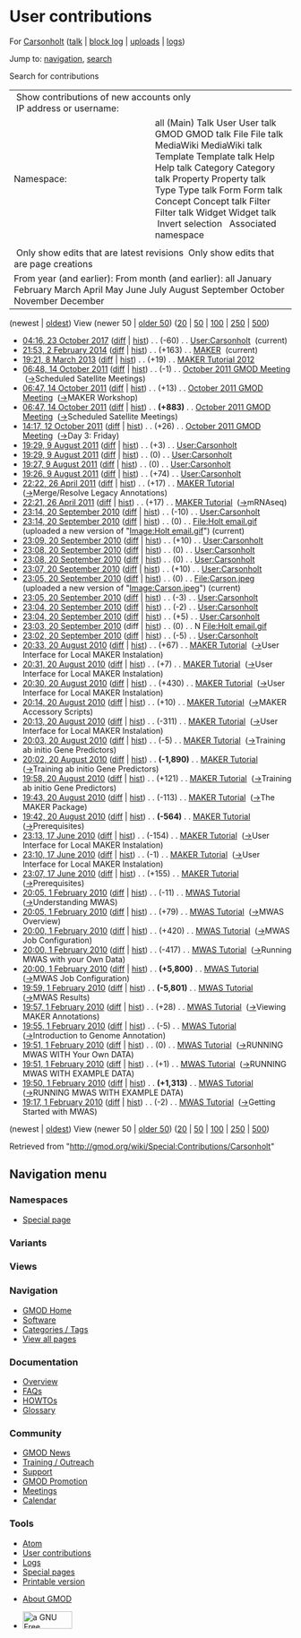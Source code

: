 <div id="mw-page-base" class="noprint">

</div>

<div id="mw-head-base" class="noprint">

</div>

<div id="content" class="mw-body" role="main">

<span id="top"></span>

<div id="mw-js-message" style="display:none;">

</div>



# <span dir="auto">User contributions</span>

<div id="bodyContent">

<div id="contentSub">

For [Carsonholt](/wiki/User:Carsonholt "User:Carsonholt") (<a
href="/mediawiki/index.php?title=User_talk:Carsonholt&amp;action=edit&amp;redlink=1"
class="new" title="User talk:Carsonholt (page does not exist)">talk</a>
\| [block
log](/mediawiki/index.php?title=Special:Log/block&page=User%3ACarsonholt "Special:Log/block")
\|
[uploads](/wiki/Special:ListFiles/Carsonholt "Special:ListFiles/Carsonholt")
\| [logs](/wiki/Special:Log/Carsonholt "Special:Log/Carsonholt"))

</div>

<div id="jump-to-nav" class="mw-jump">

Jump to: [navigation](#mw-navigation), [search](#p-search)

</div>

<div id="mw-content-text">

Search for contributions

<table class="mw-contributions-table">
<colgroup>
<col style="width: 50%" />
<col style="width: 50%" />
</colgroup>
<tbody>
<tr class="odd">
<td colspan="2"> Show contributions of new accounts only<br />
 IP address or username:</td>
</tr>
<tr class="even">
<td class="mw-label">Namespace:</td>
<td>all (Main) Talk User User talk GMOD GMOD talk File File talk
MediaWiki MediaWiki talk Template Template talk Help Help talk Category
Category talk Property Property talk Type Type talk Form Form talk
Concept Concept talk Filter Filter talk Widget Widget talk  
 Invert selection 
 Associated namespace </td>
</tr>
<tr class="odd">
<td colspan="2"></td>
</tr>
<tr class="even">
<td colspan="2"> Only show edits that are latest revisions
 Only show edits that are page creations</td>
</tr>
<tr class="odd">
<td colspan="2">From year (and earlier): From month (and earlier): all
January February March April May June July August September October
November December</td>
</tr>
</tbody>
</table>

(newest \| <a
href="/mediawiki/index.php?title=Special:Contributions/Carsonholt&amp;dir=prev&amp;target=Carsonholt"
class="mw-lastlink" rel="last"
title="Special:Contributions/Carsonholt">oldest</a>) View (newer 50 \|
<a
href="/mediawiki/index.php?title=Special:Contributions/Carsonholt&amp;offset=20100201191707&amp;target=Carsonholt"
class="mw-nextlink" rel="next"
title="Special:Contributions/Carsonholt">older 50</a>) (<a
href="/mediawiki/index.php?title=Special:Contributions/Carsonholt&amp;offset=&amp;limit=20&amp;target=Carsonholt"
class="mw-numlink" title="Special:Contributions/Carsonholt">20</a> \| <a
href="/mediawiki/index.php?title=Special:Contributions/Carsonholt&amp;offset=&amp;limit=50&amp;target=Carsonholt"
class="mw-numlink" title="Special:Contributions/Carsonholt">50</a> \| <a
href="/mediawiki/index.php?title=Special:Contributions/Carsonholt&amp;offset=&amp;limit=100&amp;target=Carsonholt"
class="mw-numlink" title="Special:Contributions/Carsonholt">100</a> \|
<a
href="/mediawiki/index.php?title=Special:Contributions/Carsonholt&amp;offset=&amp;limit=250&amp;target=Carsonholt"
class="mw-numlink" title="Special:Contributions/Carsonholt">250</a> \|
<a
href="/mediawiki/index.php?title=Special:Contributions/Carsonholt&amp;offset=&amp;limit=500&amp;target=Carsonholt"
class="mw-numlink" title="Special:Contributions/Carsonholt">500</a>)

- <a href="/mediawiki/index.php?title=User:Carsonholt&amp;oldid=27490"
  class="mw-changeslist-date" title="User:Carsonholt">04:16, 23 October
  2017</a>
  ([diff](/mediawiki/index.php?title=User:Carsonholt&diff=prev&oldid=27490 "User:Carsonholt")
  \|
  [hist](/mediawiki/index.php?title=User:Carsonholt&action=history "User:Carsonholt"))
  <span class="mw-changeslist-separator">. .</span>
  <span class="mw-plusminus-neg" dir="ltr"
  title="438 bytes after change">(-60)</span>‎
  <span class="mw-changeslist-separator">. .</span>
  <a href="/wiki/User:Carsonholt" class="mw-contributions-title"
  title="User:Carsonholt">User:Carsonholt</a> ‎
  <span class="mw-uctop">(current)</span>
- <a href="/mediawiki/index.php?title=MAKER&amp;oldid=25258"
  class="mw-changeslist-date" title="MAKER">21:53, 2 February 2014</a>
  ([diff](/mediawiki/index.php?title=MAKER&diff=prev&oldid=25258 "MAKER")
  \| [hist](/mediawiki/index.php?title=MAKER&action=history "MAKER"))
  <span class="mw-changeslist-separator">. .</span>
  <span class="mw-plusminus-pos" dir="ltr"
  title="8,774 bytes after change">(+163)</span>‎
  <span class="mw-changeslist-separator">. .</span>
  <a href="/wiki/MAKER" class="mw-contributions-title"
  title="MAKER">MAKER</a> ‎ <span class="mw-uctop">(current)</span>
- <a href="/mediawiki/index.php?title=MAKER_Tutorial_2012&amp;oldid=23214"
  class="mw-changeslist-date" title="MAKER Tutorial 2012">19:21, 8 March
  2013</a>
  ([diff](/mediawiki/index.php?title=MAKER_Tutorial_2012&diff=prev&oldid=23214 "MAKER Tutorial 2012")
  \|
  [hist](/mediawiki/index.php?title=MAKER_Tutorial_2012&action=history "MAKER Tutorial 2012"))
  <span class="mw-changeslist-separator">. .</span>
  <span class="mw-plusminus-pos" dir="ltr"
  title="82,284 bytes after change">(+19)</span>‎
  <span class="mw-changeslist-separator">. .</span>
  <a href="/wiki/MAKER_Tutorial_2012" class="mw-contributions-title"
  title="MAKER Tutorial 2012">MAKER Tutorial 2012</a> ‎
- <a
  href="/mediawiki/index.php?title=October_2011_GMOD_Meeting&amp;oldid=19298"
  class="mw-changeslist-date" title="October 2011 GMOD Meeting">06:48, 14
  October 2011</a>
  ([diff](/mediawiki/index.php?title=October_2011_GMOD_Meeting&diff=prev&oldid=19298 "October 2011 GMOD Meeting")
  \|
  [hist](/mediawiki/index.php?title=October_2011_GMOD_Meeting&action=history "October 2011 GMOD Meeting"))
  <span class="mw-changeslist-separator">. .</span>
  <span class="mw-plusminus-neg" dir="ltr"
  title="13,248 bytes after change">(-1)</span>‎
  <span class="mw-changeslist-separator">. .</span>
  <a href="/wiki/October_2011_GMOD_Meeting" class="mw-contributions-title"
  title="October 2011 GMOD Meeting">October 2011 GMOD Meeting</a> ‎
  <span class="comment">([→](/wiki/October_2011_GMOD_Meeting#Scheduled_Satellite_Meetings "October 2011 GMOD Meeting")‎<span dir="auto"><span class="autocomment">Scheduled
  Satellite Meetings</span></span>)</span>
- <a
  href="/mediawiki/index.php?title=October_2011_GMOD_Meeting&amp;oldid=19297"
  class="mw-changeslist-date" title="October 2011 GMOD Meeting">06:47, 14
  October 2011</a>
  ([diff](/mediawiki/index.php?title=October_2011_GMOD_Meeting&diff=prev&oldid=19297 "October 2011 GMOD Meeting")
  \|
  [hist](/mediawiki/index.php?title=October_2011_GMOD_Meeting&action=history "October 2011 GMOD Meeting"))
  <span class="mw-changeslist-separator">. .</span>
  <span class="mw-plusminus-pos" dir="ltr"
  title="13,249 bytes after change">(+13)</span>‎
  <span class="mw-changeslist-separator">. .</span>
  <a href="/wiki/October_2011_GMOD_Meeting" class="mw-contributions-title"
  title="October 2011 GMOD Meeting">October 2011 GMOD Meeting</a> ‎
  <span class="comment">([→](/wiki/October_2011_GMOD_Meeting#MAKER_Workshop "October 2011 GMOD Meeting")‎<span dir="auto"><span class="autocomment">MAKER
  Workshop</span></span>)</span>
- <a
  href="/mediawiki/index.php?title=October_2011_GMOD_Meeting&amp;oldid=19296"
  class="mw-changeslist-date" title="October 2011 GMOD Meeting">06:47, 14
  October 2011</a>
  ([diff](/mediawiki/index.php?title=October_2011_GMOD_Meeting&diff=prev&oldid=19296 "October 2011 GMOD Meeting")
  \|
  [hist](/mediawiki/index.php?title=October_2011_GMOD_Meeting&action=history "October 2011 GMOD Meeting"))
  <span class="mw-changeslist-separator">. .</span> **(+883)**‎
  <span class="mw-changeslist-separator">. .</span>
  <a href="/wiki/October_2011_GMOD_Meeting" class="mw-contributions-title"
  title="October 2011 GMOD Meeting">October 2011 GMOD Meeting</a> ‎
  <span class="comment">([→](/wiki/October_2011_GMOD_Meeting#Scheduled_Satellite_Meetings "October 2011 GMOD Meeting")‎<span dir="auto"><span class="autocomment">Scheduled
  Satellite Meetings</span></span>)</span>
- <a
  href="/mediawiki/index.php?title=October_2011_GMOD_Meeting&amp;oldid=19034"
  class="mw-changeslist-date" title="October 2011 GMOD Meeting">14:17, 12
  October 2011</a>
  ([diff](/mediawiki/index.php?title=October_2011_GMOD_Meeting&diff=prev&oldid=19034 "October 2011 GMOD Meeting")
  \|
  [hist](/mediawiki/index.php?title=October_2011_GMOD_Meeting&action=history "October 2011 GMOD Meeting"))
  <span class="mw-changeslist-separator">. .</span>
  <span class="mw-plusminus-pos" dir="ltr"
  title="12,728 bytes after change">(+26)</span>‎
  <span class="mw-changeslist-separator">. .</span>
  <a href="/wiki/October_2011_GMOD_Meeting" class="mw-contributions-title"
  title="October 2011 GMOD Meeting">October 2011 GMOD Meeting</a> ‎
  <span class="comment">([→](/wiki/October_2011_GMOD_Meeting#Day_3:_Friday "October 2011 GMOD Meeting")‎<span dir="auto"><span class="autocomment">Day
  3: Friday</span></span>)</span>
- <a href="/mediawiki/index.php?title=User:Carsonholt&amp;oldid=18494"
  class="mw-changeslist-date" title="User:Carsonholt">19:29, 9 August
  2011</a>
  ([diff](/mediawiki/index.php?title=User:Carsonholt&diff=prev&oldid=18494 "User:Carsonholt")
  \|
  [hist](/mediawiki/index.php?title=User:Carsonholt&action=history "User:Carsonholt"))
  <span class="mw-changeslist-separator">. .</span>
  <span class="mw-plusminus-pos" dir="ltr"
  title="498 bytes after change">(+3)</span>‎
  <span class="mw-changeslist-separator">. .</span>
  <a href="/wiki/User:Carsonholt" class="mw-contributions-title"
  title="User:Carsonholt">User:Carsonholt</a> ‎
- <a href="/mediawiki/index.php?title=User:Carsonholt&amp;oldid=18493"
  class="mw-changeslist-date" title="User:Carsonholt">19:29, 9 August
  2011</a>
  ([diff](/mediawiki/index.php?title=User:Carsonholt&diff=prev&oldid=18493 "User:Carsonholt")
  \|
  [hist](/mediawiki/index.php?title=User:Carsonholt&action=history "User:Carsonholt"))
  <span class="mw-changeslist-separator">. .</span>
  <span class="mw-plusminus-null" dir="ltr"
  title="495 bytes after change">(0)</span>‎
  <span class="mw-changeslist-separator">. .</span>
  <a href="/wiki/User:Carsonholt" class="mw-contributions-title"
  title="User:Carsonholt">User:Carsonholt</a> ‎
- <a href="/mediawiki/index.php?title=User:Carsonholt&amp;oldid=18492"
  class="mw-changeslist-date" title="User:Carsonholt">19:27, 9 August
  2011</a>
  ([diff](/mediawiki/index.php?title=User:Carsonholt&diff=prev&oldid=18492 "User:Carsonholt")
  \|
  [hist](/mediawiki/index.php?title=User:Carsonholt&action=history "User:Carsonholt"))
  <span class="mw-changeslist-separator">. .</span>
  <span class="mw-plusminus-null" dir="ltr"
  title="495 bytes after change">(0)</span>‎
  <span class="mw-changeslist-separator">. .</span>
  <a href="/wiki/User:Carsonholt" class="mw-contributions-title"
  title="User:Carsonholt">User:Carsonholt</a> ‎
- <a href="/mediawiki/index.php?title=User:Carsonholt&amp;oldid=18491"
  class="mw-changeslist-date" title="User:Carsonholt">19:26, 9 August
  2011</a>
  ([diff](/mediawiki/index.php?title=User:Carsonholt&diff=prev&oldid=18491 "User:Carsonholt")
  \|
  [hist](/mediawiki/index.php?title=User:Carsonholt&action=history "User:Carsonholt"))
  <span class="mw-changeslist-separator">. .</span>
  <span class="mw-plusminus-pos" dir="ltr"
  title="495 bytes after change">(+74)</span>‎
  <span class="mw-changeslist-separator">. .</span>
  <a href="/wiki/User:Carsonholt" class="mw-contributions-title"
  title="User:Carsonholt">User:Carsonholt</a> ‎
- <a href="/mediawiki/index.php?title=MAKER_Tutorial&amp;oldid=17594"
  class="mw-changeslist-date" title="MAKER Tutorial">22:22, 26 April
  2011</a>
  ([diff](/mediawiki/index.php?title=MAKER_Tutorial&diff=prev&oldid=17594 "MAKER Tutorial")
  \|
  [hist](/mediawiki/index.php?title=MAKER_Tutorial&action=history "MAKER Tutorial"))
  <span class="mw-changeslist-separator">. .</span>
  <span class="mw-plusminus-pos" dir="ltr"
  title="64,723 bytes after change">(+17)</span>‎
  <span class="mw-changeslist-separator">. .</span>
  <a href="/mediawiki/index.php?title=MAKER_Tutorial&amp;redirect=no"
  class="mw-redirect mw-contributions-title" title="MAKER Tutorial">MAKER
  Tutorial</a> ‎
  <span class="comment">([→](/wiki/MAKER_Tutorial#Merge.2FResolve_Legacy_Annotations "MAKER Tutorial")‎<span dir="auto"><span class="autocomment">Merge/Resolve
  Legacy Annotations</span></span>)</span>
- <a href="/mediawiki/index.php?title=MAKER_Tutorial&amp;oldid=17593"
  class="mw-changeslist-date" title="MAKER Tutorial">22:21, 26 April
  2011</a>
  ([diff](/mediawiki/index.php?title=MAKER_Tutorial&diff=prev&oldid=17593 "MAKER Tutorial")
  \|
  [hist](/mediawiki/index.php?title=MAKER_Tutorial&action=history "MAKER Tutorial"))
  <span class="mw-changeslist-separator">. .</span>
  <span class="mw-plusminus-pos" dir="ltr"
  title="64,706 bytes after change">(+17)</span>‎
  <span class="mw-changeslist-separator">. .</span>
  <a href="/mediawiki/index.php?title=MAKER_Tutorial&amp;redirect=no"
  class="mw-redirect mw-contributions-title" title="MAKER Tutorial">MAKER
  Tutorial</a> ‎
  <span class="comment">([→](/wiki/MAKER_Tutorial#mRNAseq "MAKER Tutorial")‎<span dir="auto"><span class="autocomment">mRNAseq</span></span>)</span>
- <a href="/mediawiki/index.php?title=User:Carsonholt&amp;oldid=14553"
  class="mw-changeslist-date" title="User:Carsonholt">23:14, 20 September
  2010</a>
  ([diff](/mediawiki/index.php?title=User:Carsonholt&diff=prev&oldid=14553 "User:Carsonholt")
  \|
  [hist](/mediawiki/index.php?title=User:Carsonholt&action=history "User:Carsonholt"))
  <span class="mw-changeslist-separator">. .</span>
  <span class="mw-plusminus-neg" dir="ltr"
  title="421 bytes after change">(-10)</span>‎
  <span class="mw-changeslist-separator">. .</span>
  <a href="/wiki/User:Carsonholt" class="mw-contributions-title"
  title="User:Carsonholt">User:Carsonholt</a> ‎
- <a href="/mediawiki/index.php?title=File:Holt_email.gif&amp;oldid=14552"
  class="mw-changeslist-date" title="File:Holt email.gif">23:14, 20
  September 2010</a>
  ([diff](/mediawiki/index.php?title=File:Holt_email.gif&diff=prev&oldid=14552 "File:Holt email.gif")
  \|
  [hist](/mediawiki/index.php?title=File:Holt_email.gif&action=history "File:Holt email.gif"))
  <span class="mw-changeslist-separator">. .</span>
  <span class="mw-plusminus-null" dir="ltr"
  title="0 bytes after change">(0)</span>‎
  <span class="mw-changeslist-separator">. .</span>
  <a href="/wiki/File:Holt_email.gif" class="mw-contributions-title"
  title="File:Holt email.gif">File:Holt email.gif</a> ‎
  <span class="comment">(uploaded a new version of "[Image:Holt
  email.gif](/wiki/File:Holt_email.gif "File:Holt email.gif")")</span>
  <span class="mw-uctop">(current)</span>
- <a href="/mediawiki/index.php?title=User:Carsonholt&amp;oldid=14551"
  class="mw-changeslist-date" title="User:Carsonholt">23:09, 20 September
  2010</a>
  ([diff](/mediawiki/index.php?title=User:Carsonholt&diff=prev&oldid=14551 "User:Carsonholt")
  \|
  [hist](/mediawiki/index.php?title=User:Carsonholt&action=history "User:Carsonholt"))
  <span class="mw-changeslist-separator">. .</span>
  <span class="mw-plusminus-pos" dir="ltr"
  title="431 bytes after change">(+10)</span>‎
  <span class="mw-changeslist-separator">. .</span>
  <a href="/wiki/User:Carsonholt" class="mw-contributions-title"
  title="User:Carsonholt">User:Carsonholt</a> ‎
- <a href="/mediawiki/index.php?title=User:Carsonholt&amp;oldid=14550"
  class="mw-changeslist-date" title="User:Carsonholt">23:08, 20 September
  2010</a>
  ([diff](/mediawiki/index.php?title=User:Carsonholt&diff=prev&oldid=14550 "User:Carsonholt")
  \|
  [hist](/mediawiki/index.php?title=User:Carsonholt&action=history "User:Carsonholt"))
  <span class="mw-changeslist-separator">. .</span>
  <span class="mw-plusminus-null" dir="ltr"
  title="421 bytes after change">(0)</span>‎
  <span class="mw-changeslist-separator">. .</span>
  <a href="/wiki/User:Carsonholt" class="mw-contributions-title"
  title="User:Carsonholt">User:Carsonholt</a> ‎
- <a href="/mediawiki/index.php?title=User:Carsonholt&amp;oldid=14549"
  class="mw-changeslist-date" title="User:Carsonholt">23:08, 20 September
  2010</a>
  ([diff](/mediawiki/index.php?title=User:Carsonholt&diff=prev&oldid=14549 "User:Carsonholt")
  \|
  [hist](/mediawiki/index.php?title=User:Carsonholt&action=history "User:Carsonholt"))
  <span class="mw-changeslist-separator">. .</span>
  <span class="mw-plusminus-null" dir="ltr"
  title="421 bytes after change">(0)</span>‎
  <span class="mw-changeslist-separator">. .</span>
  <a href="/wiki/User:Carsonholt" class="mw-contributions-title"
  title="User:Carsonholt">User:Carsonholt</a> ‎
- <a href="/mediawiki/index.php?title=User:Carsonholt&amp;oldid=14548"
  class="mw-changeslist-date" title="User:Carsonholt">23:07, 20 September
  2010</a>
  ([diff](/mediawiki/index.php?title=User:Carsonholt&diff=prev&oldid=14548 "User:Carsonholt")
  \|
  [hist](/mediawiki/index.php?title=User:Carsonholt&action=history "User:Carsonholt"))
  <span class="mw-changeslist-separator">. .</span>
  <span class="mw-plusminus-pos" dir="ltr"
  title="421 bytes after change">(+10)</span>‎
  <span class="mw-changeslist-separator">. .</span>
  <a href="/wiki/User:Carsonholt" class="mw-contributions-title"
  title="User:Carsonholt">User:Carsonholt</a> ‎
- <a href="/mediawiki/index.php?title=File:Carson.jpeg&amp;oldid=14547"
  class="mw-changeslist-date" title="File:Carson.jpeg">23:05, 20 September
  2010</a>
  ([diff](/mediawiki/index.php?title=File:Carson.jpeg&diff=prev&oldid=14547 "File:Carson.jpeg")
  \|
  [hist](/mediawiki/index.php?title=File:Carson.jpeg&action=history "File:Carson.jpeg"))
  <span class="mw-changeslist-separator">. .</span>
  <span class="mw-plusminus-null" dir="ltr"
  title="0 bytes after change">(0)</span>‎
  <span class="mw-changeslist-separator">. .</span>
  <a href="/wiki/File:Carson.jpeg" class="mw-contributions-title"
  title="File:Carson.jpeg">File:Carson.jpeg</a> ‎
  <span class="comment">(uploaded a new version of
  "[Image:Carson.jpeg](/wiki/File:Carson.jpeg "File:Carson.jpeg")")</span>
  <span class="mw-uctop">(current)</span>
- <a href="/mediawiki/index.php?title=User:Carsonholt&amp;oldid=14546"
  class="mw-changeslist-date" title="User:Carsonholt">23:05, 20 September
  2010</a>
  ([diff](/mediawiki/index.php?title=User:Carsonholt&diff=prev&oldid=14546 "User:Carsonholt")
  \|
  [hist](/mediawiki/index.php?title=User:Carsonholt&action=history "User:Carsonholt"))
  <span class="mw-changeslist-separator">. .</span>
  <span class="mw-plusminus-neg" dir="ltr"
  title="411 bytes after change">(-3)</span>‎
  <span class="mw-changeslist-separator">. .</span>
  <a href="/wiki/User:Carsonholt" class="mw-contributions-title"
  title="User:Carsonholt">User:Carsonholt</a> ‎
- <a href="/mediawiki/index.php?title=User:Carsonholt&amp;oldid=14545"
  class="mw-changeslist-date" title="User:Carsonholt">23:04, 20 September
  2010</a>
  ([diff](/mediawiki/index.php?title=User:Carsonholt&diff=prev&oldid=14545 "User:Carsonholt")
  \|
  [hist](/mediawiki/index.php?title=User:Carsonholt&action=history "User:Carsonholt"))
  <span class="mw-changeslist-separator">. .</span>
  <span class="mw-plusminus-neg" dir="ltr"
  title="414 bytes after change">(-2)</span>‎
  <span class="mw-changeslist-separator">. .</span>
  <a href="/wiki/User:Carsonholt" class="mw-contributions-title"
  title="User:Carsonholt">User:Carsonholt</a> ‎
- <a href="/mediawiki/index.php?title=User:Carsonholt&amp;oldid=14544"
  class="mw-changeslist-date" title="User:Carsonholt">23:04, 20 September
  2010</a>
  ([diff](/mediawiki/index.php?title=User:Carsonholt&diff=prev&oldid=14544 "User:Carsonholt")
  \|
  [hist](/mediawiki/index.php?title=User:Carsonholt&action=history "User:Carsonholt"))
  <span class="mw-changeslist-separator">. .</span>
  <span class="mw-plusminus-pos" dir="ltr"
  title="416 bytes after change">(+5)</span>‎
  <span class="mw-changeslist-separator">. .</span>
  <a href="/wiki/User:Carsonholt" class="mw-contributions-title"
  title="User:Carsonholt">User:Carsonholt</a> ‎
- <a href="/mediawiki/index.php?title=File:Holt_email.gif&amp;oldid=14543"
  class="mw-changeslist-date" title="File:Holt email.gif">23:03, 20
  September 2010</a> (diff \|
  [hist](/mediawiki/index.php?title=File:Holt_email.gif&action=history "File:Holt email.gif"))
  <span class="mw-changeslist-separator">. .</span>
  <span class="mw-plusminus-null" dir="ltr"
  title="0 bytes after change">(0)</span>‎
  <span class="mw-changeslist-separator">. .</span> N
  <a href="/wiki/File:Holt_email.gif" class="mw-contributions-title"
  title="File:Holt email.gif">File:Holt email.gif</a> ‎
- <a href="/mediawiki/index.php?title=User:Carsonholt&amp;oldid=14542"
  class="mw-changeslist-date" title="User:Carsonholt">23:02, 20 September
  2010</a>
  ([diff](/mediawiki/index.php?title=User:Carsonholt&diff=prev&oldid=14542 "User:Carsonholt")
  \|
  [hist](/mediawiki/index.php?title=User:Carsonholt&action=history "User:Carsonholt"))
  <span class="mw-changeslist-separator">. .</span>
  <span class="mw-plusminus-neg" dir="ltr"
  title="411 bytes after change">(-5)</span>‎
  <span class="mw-changeslist-separator">. .</span>
  <a href="/wiki/User:Carsonholt" class="mw-contributions-title"
  title="User:Carsonholt">User:Carsonholt</a> ‎
- <a href="/mediawiki/index.php?title=MAKER_Tutorial&amp;oldid=14249"
  class="mw-changeslist-date" title="MAKER Tutorial">20:33, 20 August
  2010</a>
  ([diff](/mediawiki/index.php?title=MAKER_Tutorial&diff=prev&oldid=14249 "MAKER Tutorial")
  \|
  [hist](/mediawiki/index.php?title=MAKER_Tutorial&action=history "MAKER Tutorial"))
  <span class="mw-changeslist-separator">. .</span>
  <span class="mw-plusminus-pos" dir="ltr"
  title="64,689 bytes after change">(+67)</span>‎
  <span class="mw-changeslist-separator">. .</span>
  <a href="/mediawiki/index.php?title=MAKER_Tutorial&amp;redirect=no"
  class="mw-redirect mw-contributions-title" title="MAKER Tutorial">MAKER
  Tutorial</a> ‎
  <span class="comment">([→](/wiki/MAKER_Tutorial#User_Interface_for_Local_MAKER_Instalation "MAKER Tutorial")‎<span dir="auto"><span class="autocomment">User
  Interface for Local MAKER Instalation</span></span>)</span>
- <a href="/mediawiki/index.php?title=MAKER_Tutorial&amp;oldid=14248"
  class="mw-changeslist-date" title="MAKER Tutorial">20:31, 20 August
  2010</a>
  ([diff](/mediawiki/index.php?title=MAKER_Tutorial&diff=prev&oldid=14248 "MAKER Tutorial")
  \|
  [hist](/mediawiki/index.php?title=MAKER_Tutorial&action=history "MAKER Tutorial"))
  <span class="mw-changeslist-separator">. .</span>
  <span class="mw-plusminus-pos" dir="ltr"
  title="64,622 bytes after change">(+7)</span>‎
  <span class="mw-changeslist-separator">. .</span>
  <a href="/mediawiki/index.php?title=MAKER_Tutorial&amp;redirect=no"
  class="mw-redirect mw-contributions-title" title="MAKER Tutorial">MAKER
  Tutorial</a> ‎
  <span class="comment">([→](/wiki/MAKER_Tutorial#User_Interface_for_Local_MAKER_Instalation "MAKER Tutorial")‎<span dir="auto"><span class="autocomment">User
  Interface for Local MAKER Instalation</span></span>)</span>
- <a href="/mediawiki/index.php?title=MAKER_Tutorial&amp;oldid=14247"
  class="mw-changeslist-date" title="MAKER Tutorial">20:30, 20 August
  2010</a>
  ([diff](/mediawiki/index.php?title=MAKER_Tutorial&diff=prev&oldid=14247 "MAKER Tutorial")
  \|
  [hist](/mediawiki/index.php?title=MAKER_Tutorial&action=history "MAKER Tutorial"))
  <span class="mw-changeslist-separator">. .</span>
  <span class="mw-plusminus-pos" dir="ltr"
  title="64,615 bytes after change">(+430)</span>‎
  <span class="mw-changeslist-separator">. .</span>
  <a href="/mediawiki/index.php?title=MAKER_Tutorial&amp;redirect=no"
  class="mw-redirect mw-contributions-title" title="MAKER Tutorial">MAKER
  Tutorial</a> ‎
  <span class="comment">([→](/wiki/MAKER_Tutorial#User_Interface_for_Local_MAKER_Instalation "MAKER Tutorial")‎<span dir="auto"><span class="autocomment">User
  Interface for Local MAKER Instalation</span></span>)</span>
- <a href="/mediawiki/index.php?title=MAKER_Tutorial&amp;oldid=14246"
  class="mw-changeslist-date" title="MAKER Tutorial">20:14, 20 August
  2010</a>
  ([diff](/mediawiki/index.php?title=MAKER_Tutorial&diff=prev&oldid=14246 "MAKER Tutorial")
  \|
  [hist](/mediawiki/index.php?title=MAKER_Tutorial&action=history "MAKER Tutorial"))
  <span class="mw-changeslist-separator">. .</span>
  <span class="mw-plusminus-pos" dir="ltr"
  title="64,185 bytes after change">(+10)</span>‎
  <span class="mw-changeslist-separator">. .</span>
  <a href="/mediawiki/index.php?title=MAKER_Tutorial&amp;redirect=no"
  class="mw-redirect mw-contributions-title" title="MAKER Tutorial">MAKER
  Tutorial</a> ‎
  <span class="comment">([→](/wiki/MAKER_Tutorial#MAKER_Accessory_Scripts "MAKER Tutorial")‎<span dir="auto"><span class="autocomment">MAKER
  Accessory Scripts</span></span>)</span>
- <a href="/mediawiki/index.php?title=MAKER_Tutorial&amp;oldid=14245"
  class="mw-changeslist-date" title="MAKER Tutorial">20:13, 20 August
  2010</a>
  ([diff](/mediawiki/index.php?title=MAKER_Tutorial&diff=prev&oldid=14245 "MAKER Tutorial")
  \|
  [hist](/mediawiki/index.php?title=MAKER_Tutorial&action=history "MAKER Tutorial"))
  <span class="mw-changeslist-separator">. .</span>
  <span class="mw-plusminus-neg" dir="ltr"
  title="64,175 bytes after change">(-311)</span>‎
  <span class="mw-changeslist-separator">. .</span>
  <a href="/mediawiki/index.php?title=MAKER_Tutorial&amp;redirect=no"
  class="mw-redirect mw-contributions-title" title="MAKER Tutorial">MAKER
  Tutorial</a> ‎
  <span class="comment">([→](/wiki/MAKER_Tutorial#User_Interface_for_Local_MAKER_Instalation "MAKER Tutorial")‎<span dir="auto"><span class="autocomment">User
  Interface for Local MAKER Instalation</span></span>)</span>
- <a href="/mediawiki/index.php?title=MAKER_Tutorial&amp;oldid=14244"
  class="mw-changeslist-date" title="MAKER Tutorial">20:03, 20 August
  2010</a>
  ([diff](/mediawiki/index.php?title=MAKER_Tutorial&diff=prev&oldid=14244 "MAKER Tutorial")
  \|
  [hist](/mediawiki/index.php?title=MAKER_Tutorial&action=history "MAKER Tutorial"))
  <span class="mw-changeslist-separator">. .</span>
  <span class="mw-plusminus-neg" dir="ltr"
  title="64,486 bytes after change">(-5)</span>‎
  <span class="mw-changeslist-separator">. .</span>
  <a href="/mediawiki/index.php?title=MAKER_Tutorial&amp;redirect=no"
  class="mw-redirect mw-contributions-title" title="MAKER Tutorial">MAKER
  Tutorial</a> ‎
  <span class="comment">([→](/wiki/MAKER_Tutorial#Training_ab_initio_Gene_Predictors "MAKER Tutorial")‎<span dir="auto"><span class="autocomment">Training
  ab initio Gene Predictors</span></span>)</span>
- <a href="/mediawiki/index.php?title=MAKER_Tutorial&amp;oldid=14243"
  class="mw-changeslist-date" title="MAKER Tutorial">20:02, 20 August
  2010</a>
  ([diff](/mediawiki/index.php?title=MAKER_Tutorial&diff=prev&oldid=14243 "MAKER Tutorial")
  \|
  [hist](/mediawiki/index.php?title=MAKER_Tutorial&action=history "MAKER Tutorial"))
  <span class="mw-changeslist-separator">. .</span> **(-1,890)**‎
  <span class="mw-changeslist-separator">. .</span>
  <a href="/mediawiki/index.php?title=MAKER_Tutorial&amp;redirect=no"
  class="mw-redirect mw-contributions-title" title="MAKER Tutorial">MAKER
  Tutorial</a> ‎
  <span class="comment">([→](/wiki/MAKER_Tutorial#Training_ab_initio_Gene_Predictors "MAKER Tutorial")‎<span dir="auto"><span class="autocomment">Training
  ab initio Gene Predictors</span></span>)</span>
- <a href="/mediawiki/index.php?title=MAKER_Tutorial&amp;oldid=14242"
  class="mw-changeslist-date" title="MAKER Tutorial">19:58, 20 August
  2010</a>
  ([diff](/mediawiki/index.php?title=MAKER_Tutorial&diff=prev&oldid=14242 "MAKER Tutorial")
  \|
  [hist](/mediawiki/index.php?title=MAKER_Tutorial&action=history "MAKER Tutorial"))
  <span class="mw-changeslist-separator">. .</span>
  <span class="mw-plusminus-pos" dir="ltr"
  title="66,381 bytes after change">(+121)</span>‎
  <span class="mw-changeslist-separator">. .</span>
  <a href="/mediawiki/index.php?title=MAKER_Tutorial&amp;redirect=no"
  class="mw-redirect mw-contributions-title" title="MAKER Tutorial">MAKER
  Tutorial</a> ‎
  <span class="comment">([→](/wiki/MAKER_Tutorial#Training_ab_initio_Gene_Predictors "MAKER Tutorial")‎<span dir="auto"><span class="autocomment">Training
  ab initio Gene Predictors</span></span>)</span>
- <a href="/mediawiki/index.php?title=MAKER_Tutorial&amp;oldid=14241"
  class="mw-changeslist-date" title="MAKER Tutorial">19:43, 20 August
  2010</a>
  ([diff](/mediawiki/index.php?title=MAKER_Tutorial&diff=prev&oldid=14241 "MAKER Tutorial")
  \|
  [hist](/mediawiki/index.php?title=MAKER_Tutorial&action=history "MAKER Tutorial"))
  <span class="mw-changeslist-separator">. .</span>
  <span class="mw-plusminus-neg" dir="ltr"
  title="66,260 bytes after change">(-113)</span>‎
  <span class="mw-changeslist-separator">. .</span>
  <a href="/mediawiki/index.php?title=MAKER_Tutorial&amp;redirect=no"
  class="mw-redirect mw-contributions-title" title="MAKER Tutorial">MAKER
  Tutorial</a> ‎
  <span class="comment">([→](/wiki/MAKER_Tutorial#The_MAKER_Package "MAKER Tutorial")‎<span dir="auto"><span class="autocomment">The
  MAKER Package</span></span>)</span>
- <a href="/mediawiki/index.php?title=MAKER_Tutorial&amp;oldid=14240"
  class="mw-changeslist-date" title="MAKER Tutorial">19:42, 20 August
  2010</a>
  ([diff](/mediawiki/index.php?title=MAKER_Tutorial&diff=prev&oldid=14240 "MAKER Tutorial")
  \|
  [hist](/mediawiki/index.php?title=MAKER_Tutorial&action=history "MAKER Tutorial"))
  <span class="mw-changeslist-separator">. .</span> **(-564)**‎
  <span class="mw-changeslist-separator">. .</span>
  <a href="/mediawiki/index.php?title=MAKER_Tutorial&amp;redirect=no"
  class="mw-redirect mw-contributions-title" title="MAKER Tutorial">MAKER
  Tutorial</a> ‎
  <span class="comment">([→](/wiki/MAKER_Tutorial#Prerequisites "MAKER Tutorial")‎<span dir="auto"><span class="autocomment">Prerequisites</span></span>)</span>
- <a href="/mediawiki/index.php?title=MAKER_Tutorial&amp;oldid=13277"
  class="mw-changeslist-date" title="MAKER Tutorial">23:13, 17 June
  2010</a>
  ([diff](/mediawiki/index.php?title=MAKER_Tutorial&diff=prev&oldid=13277 "MAKER Tutorial")
  \|
  [hist](/mediawiki/index.php?title=MAKER_Tutorial&action=history "MAKER Tutorial"))
  <span class="mw-changeslist-separator">. .</span>
  <span class="mw-plusminus-neg" dir="ltr"
  title="66,937 bytes after change">(-154)</span>‎
  <span class="mw-changeslist-separator">. .</span>
  <a href="/mediawiki/index.php?title=MAKER_Tutorial&amp;redirect=no"
  class="mw-redirect mw-contributions-title" title="MAKER Tutorial">MAKER
  Tutorial</a> ‎
  <span class="comment">([→](/wiki/MAKER_Tutorial#User_Interface_for_Local_MAKER_Instalation "MAKER Tutorial")‎<span dir="auto"><span class="autocomment">User
  Interface for Local MAKER Instalation</span></span>)</span>
- <a href="/mediawiki/index.php?title=MAKER_Tutorial&amp;oldid=13276"
  class="mw-changeslist-date" title="MAKER Tutorial">23:10, 17 June
  2010</a>
  ([diff](/mediawiki/index.php?title=MAKER_Tutorial&diff=prev&oldid=13276 "MAKER Tutorial")
  \|
  [hist](/mediawiki/index.php?title=MAKER_Tutorial&action=history "MAKER Tutorial"))
  <span class="mw-changeslist-separator">. .</span>
  <span class="mw-plusminus-neg" dir="ltr"
  title="67,091 bytes after change">(-1)</span>‎
  <span class="mw-changeslist-separator">. .</span>
  <a href="/mediawiki/index.php?title=MAKER_Tutorial&amp;redirect=no"
  class="mw-redirect mw-contributions-title" title="MAKER Tutorial">MAKER
  Tutorial</a> ‎
  <span class="comment">([→](/wiki/MAKER_Tutorial#User_Interface_for_Local_MAKER_Instalation "MAKER Tutorial")‎<span dir="auto"><span class="autocomment">User
  Interface for Local MAKER Instalation</span></span>)</span>
- <a href="/mediawiki/index.php?title=MAKER_Tutorial&amp;oldid=13275"
  class="mw-changeslist-date" title="MAKER Tutorial">23:07, 17 June
  2010</a>
  ([diff](/mediawiki/index.php?title=MAKER_Tutorial&diff=prev&oldid=13275 "MAKER Tutorial")
  \|
  [hist](/mediawiki/index.php?title=MAKER_Tutorial&action=history "MAKER Tutorial"))
  <span class="mw-changeslist-separator">. .</span>
  <span class="mw-plusminus-pos" dir="ltr"
  title="67,092 bytes after change">(+155)</span>‎
  <span class="mw-changeslist-separator">. .</span>
  <a href="/mediawiki/index.php?title=MAKER_Tutorial&amp;redirect=no"
  class="mw-redirect mw-contributions-title" title="MAKER Tutorial">MAKER
  Tutorial</a> ‎
  <span class="comment">([→](/wiki/MAKER_Tutorial#Prerequisites "MAKER Tutorial")‎<span dir="auto"><span class="autocomment">Prerequisites</span></span>)</span>
- <a href="/mediawiki/index.php?title=MWAS_Tutorial&amp;oldid=11816"
  class="mw-changeslist-date" title="MWAS Tutorial">20:05, 1 February
  2010</a>
  ([diff](/mediawiki/index.php?title=MWAS_Tutorial&diff=prev&oldid=11816 "MWAS Tutorial")
  \|
  [hist](/mediawiki/index.php?title=MWAS_Tutorial&action=history "MWAS Tutorial"))
  <span class="mw-changeslist-separator">. .</span>
  <span class="mw-plusminus-neg" dir="ltr"
  title="35,063 bytes after change">(-11)</span>‎
  <span class="mw-changeslist-separator">. .</span>
  <a href="/wiki/MWAS_Tutorial" class="mw-contributions-title"
  title="MWAS Tutorial">MWAS Tutorial</a> ‎
  <span class="comment">([→](/wiki/MWAS_Tutorial#Understanding_MWAS "MWAS Tutorial")‎<span dir="auto"><span class="autocomment">Understanding
  MWAS</span></span>)</span>
- <a href="/mediawiki/index.php?title=MWAS_Tutorial&amp;oldid=11815"
  class="mw-changeslist-date" title="MWAS Tutorial">20:05, 1 February
  2010</a>
  ([diff](/mediawiki/index.php?title=MWAS_Tutorial&diff=prev&oldid=11815 "MWAS Tutorial")
  \|
  [hist](/mediawiki/index.php?title=MWAS_Tutorial&action=history "MWAS Tutorial"))
  <span class="mw-changeslist-separator">. .</span>
  <span class="mw-plusminus-pos" dir="ltr"
  title="35,074 bytes after change">(+79)</span>‎
  <span class="mw-changeslist-separator">. .</span>
  <a href="/wiki/MWAS_Tutorial" class="mw-contributions-title"
  title="MWAS Tutorial">MWAS Tutorial</a> ‎
  <span class="comment">([→](/wiki/MWAS_Tutorial#MWAS_Overview "MWAS Tutorial")‎<span dir="auto"><span class="autocomment">MWAS
  Overview</span></span>)</span>
- <a href="/mediawiki/index.php?title=MWAS_Tutorial&amp;oldid=11814"
  class="mw-changeslist-date" title="MWAS Tutorial">20:00, 1 February
  2010</a>
  ([diff](/mediawiki/index.php?title=MWAS_Tutorial&diff=prev&oldid=11814 "MWAS Tutorial")
  \|
  [hist](/mediawiki/index.php?title=MWAS_Tutorial&action=history "MWAS Tutorial"))
  <span class="mw-changeslist-separator">. .</span>
  <span class="mw-plusminus-pos" dir="ltr"
  title="34,995 bytes after change">(+420)</span>‎
  <span class="mw-changeslist-separator">. .</span>
  <a href="/wiki/MWAS_Tutorial" class="mw-contributions-title"
  title="MWAS Tutorial">MWAS Tutorial</a> ‎
  <span class="comment">([→](/wiki/MWAS_Tutorial#MWAS_Job_Configuration "MWAS Tutorial")‎<span dir="auto"><span class="autocomment">MWAS
  Job Configuration</span></span>)</span>
- <a href="/mediawiki/index.php?title=MWAS_Tutorial&amp;oldid=11813"
  class="mw-changeslist-date" title="MWAS Tutorial">20:00, 1 February
  2010</a>
  ([diff](/mediawiki/index.php?title=MWAS_Tutorial&diff=prev&oldid=11813 "MWAS Tutorial")
  \|
  [hist](/mediawiki/index.php?title=MWAS_Tutorial&action=history "MWAS Tutorial"))
  <span class="mw-changeslist-separator">. .</span>
  <span class="mw-plusminus-neg" dir="ltr"
  title="34,575 bytes after change">(-417)</span>‎
  <span class="mw-changeslist-separator">. .</span>
  <a href="/wiki/MWAS_Tutorial" class="mw-contributions-title"
  title="MWAS Tutorial">MWAS Tutorial</a> ‎
  <span class="comment">([→](/wiki/MWAS_Tutorial#Running_MWAS_with_your_Own_Data "MWAS Tutorial")‎<span dir="auto"><span class="autocomment">Running
  MWAS with your Own Data</span></span>)</span>
- <a href="/mediawiki/index.php?title=MWAS_Tutorial&amp;oldid=11812"
  class="mw-changeslist-date" title="MWAS Tutorial">20:00, 1 February
  2010</a>
  ([diff](/mediawiki/index.php?title=MWAS_Tutorial&diff=prev&oldid=11812 "MWAS Tutorial")
  \|
  [hist](/mediawiki/index.php?title=MWAS_Tutorial&action=history "MWAS Tutorial"))
  <span class="mw-changeslist-separator">. .</span> **(+5,800)**‎
  <span class="mw-changeslist-separator">. .</span>
  <a href="/wiki/MWAS_Tutorial" class="mw-contributions-title"
  title="MWAS Tutorial">MWAS Tutorial</a> ‎
  <span class="comment">([→](/wiki/MWAS_Tutorial#MWAS_Job_Configuration "MWAS Tutorial")‎<span dir="auto"><span class="autocomment">MWAS
  Job Configuration</span></span>)</span>
- <a href="/mediawiki/index.php?title=MWAS_Tutorial&amp;oldid=11811"
  class="mw-changeslist-date" title="MWAS Tutorial">19:59, 1 February
  2010</a>
  ([diff](/mediawiki/index.php?title=MWAS_Tutorial&diff=prev&oldid=11811 "MWAS Tutorial")
  \|
  [hist](/mediawiki/index.php?title=MWAS_Tutorial&action=history "MWAS Tutorial"))
  <span class="mw-changeslist-separator">. .</span> **(-5,801)**‎
  <span class="mw-changeslist-separator">. .</span>
  <a href="/wiki/MWAS_Tutorial" class="mw-contributions-title"
  title="MWAS Tutorial">MWAS Tutorial</a> ‎
  <span class="comment">([→](/wiki/MWAS_Tutorial#MWAS_Results "MWAS Tutorial")‎<span dir="auto"><span class="autocomment">MWAS
  Results</span></span>)</span>
- <a href="/mediawiki/index.php?title=MWAS_Tutorial&amp;oldid=11810"
  class="mw-changeslist-date" title="MWAS Tutorial">19:57, 1 February
  2010</a>
  ([diff](/mediawiki/index.php?title=MWAS_Tutorial&diff=prev&oldid=11810 "MWAS Tutorial")
  \|
  [hist](/mediawiki/index.php?title=MWAS_Tutorial&action=history "MWAS Tutorial"))
  <span class="mw-changeslist-separator">. .</span>
  <span class="mw-plusminus-pos" dir="ltr"
  title="34,993 bytes after change">(+28)</span>‎
  <span class="mw-changeslist-separator">. .</span>
  <a href="/wiki/MWAS_Tutorial" class="mw-contributions-title"
  title="MWAS Tutorial">MWAS Tutorial</a> ‎
  <span class="comment">([→](/wiki/MWAS_Tutorial#Viewing_MAKER_Annotations "MWAS Tutorial")‎<span dir="auto"><span class="autocomment">Viewing
  MAKER Annotations</span></span>)</span>
- <a href="/mediawiki/index.php?title=MWAS_Tutorial&amp;oldid=11809"
  class="mw-changeslist-date" title="MWAS Tutorial">19:55, 1 February
  2010</a>
  ([diff](/mediawiki/index.php?title=MWAS_Tutorial&diff=prev&oldid=11809 "MWAS Tutorial")
  \|
  [hist](/mediawiki/index.php?title=MWAS_Tutorial&action=history "MWAS Tutorial"))
  <span class="mw-changeslist-separator">. .</span>
  <span class="mw-plusminus-neg" dir="ltr"
  title="34,965 bytes after change">(-5)</span>‎
  <span class="mw-changeslist-separator">. .</span>
  <a href="/wiki/MWAS_Tutorial" class="mw-contributions-title"
  title="MWAS Tutorial">MWAS Tutorial</a> ‎
  <span class="comment">([→](/wiki/MWAS_Tutorial#Introduction_to_Genome_Annotation "MWAS Tutorial")‎<span dir="auto"><span class="autocomment">Introduction
  to Genome Annotation</span></span>)</span>
- <a href="/mediawiki/index.php?title=MWAS_Tutorial&amp;oldid=11808"
  class="mw-changeslist-date" title="MWAS Tutorial">19:51, 1 February
  2010</a>
  ([diff](/mediawiki/index.php?title=MWAS_Tutorial&diff=prev&oldid=11808 "MWAS Tutorial")
  \|
  [hist](/mediawiki/index.php?title=MWAS_Tutorial&action=history "MWAS Tutorial"))
  <span class="mw-changeslist-separator">. .</span>
  <span class="mw-plusminus-null" dir="ltr"
  title="34,970 bytes after change">(0)</span>‎
  <span class="mw-changeslist-separator">. .</span>
  <a href="/wiki/MWAS_Tutorial" class="mw-contributions-title"
  title="MWAS Tutorial">MWAS Tutorial</a> ‎
  <span class="comment">([→](/wiki/MWAS_Tutorial#RUNNING_MWAS_WITH_Your_Own_DATA "MWAS Tutorial")‎<span dir="auto"><span class="autocomment">RUNNING
  MWAS WITH Your Own DATA</span></span>)</span>
- <a href="/mediawiki/index.php?title=MWAS_Tutorial&amp;oldid=11807"
  class="mw-changeslist-date" title="MWAS Tutorial">19:51, 1 February
  2010</a>
  ([diff](/mediawiki/index.php?title=MWAS_Tutorial&diff=prev&oldid=11807 "MWAS Tutorial")
  \|
  [hist](/mediawiki/index.php?title=MWAS_Tutorial&action=history "MWAS Tutorial"))
  <span class="mw-changeslist-separator">. .</span>
  <span class="mw-plusminus-pos" dir="ltr"
  title="34,970 bytes after change">(+1)</span>‎
  <span class="mw-changeslist-separator">. .</span>
  <a href="/wiki/MWAS_Tutorial" class="mw-contributions-title"
  title="MWAS Tutorial">MWAS Tutorial</a> ‎
  <span class="comment">([→](/wiki/MWAS_Tutorial#RUNNING_MWAS_WITH_EXAMPLE_DATA "MWAS Tutorial")‎<span dir="auto"><span class="autocomment">RUNNING
  MWAS WITH EXAMPLE DATA</span></span>)</span>
- <a href="/mediawiki/index.php?title=MWAS_Tutorial&amp;oldid=11806"
  class="mw-changeslist-date" title="MWAS Tutorial">19:50, 1 February
  2010</a>
  ([diff](/mediawiki/index.php?title=MWAS_Tutorial&diff=prev&oldid=11806 "MWAS Tutorial")
  \|
  [hist](/mediawiki/index.php?title=MWAS_Tutorial&action=history "MWAS Tutorial"))
  <span class="mw-changeslist-separator">. .</span> **(+1,313)**‎
  <span class="mw-changeslist-separator">. .</span>
  <a href="/wiki/MWAS_Tutorial" class="mw-contributions-title"
  title="MWAS Tutorial">MWAS Tutorial</a> ‎
  <span class="comment">([→](/wiki/MWAS_Tutorial#RUNNING_MWAS_WITH_EXAMPLE_DATA "MWAS Tutorial")‎<span dir="auto"><span class="autocomment">RUNNING
  MWAS WITH EXAMPLE DATA</span></span>)</span>
- <a href="/mediawiki/index.php?title=MWAS_Tutorial&amp;oldid=11805"
  class="mw-changeslist-date" title="MWAS Tutorial">19:17, 1 February
  2010</a>
  ([diff](/mediawiki/index.php?title=MWAS_Tutorial&diff=prev&oldid=11805 "MWAS Tutorial")
  \|
  [hist](/mediawiki/index.php?title=MWAS_Tutorial&action=history "MWAS Tutorial"))
  <span class="mw-changeslist-separator">. .</span>
  <span class="mw-plusminus-neg" dir="ltr"
  title="33,656 bytes after change">(-2)</span>‎
  <span class="mw-changeslist-separator">. .</span>
  <a href="/wiki/MWAS_Tutorial" class="mw-contributions-title"
  title="MWAS Tutorial">MWAS Tutorial</a> ‎
  <span class="comment">([→](/wiki/MWAS_Tutorial#Getting_Started_with_MWAS "MWAS Tutorial")‎<span dir="auto"><span class="autocomment">Getting
  Started with MWAS</span></span>)</span>

(newest \| <a
href="/mediawiki/index.php?title=Special:Contributions/Carsonholt&amp;dir=prev&amp;target=Carsonholt"
class="mw-lastlink" rel="last"
title="Special:Contributions/Carsonholt">oldest</a>) View (newer 50 \|
<a
href="/mediawiki/index.php?title=Special:Contributions/Carsonholt&amp;offset=20100201191707&amp;target=Carsonholt"
class="mw-nextlink" rel="next"
title="Special:Contributions/Carsonholt">older 50</a>) (<a
href="/mediawiki/index.php?title=Special:Contributions/Carsonholt&amp;offset=&amp;limit=20&amp;target=Carsonholt"
class="mw-numlink" title="Special:Contributions/Carsonholt">20</a> \| <a
href="/mediawiki/index.php?title=Special:Contributions/Carsonholt&amp;offset=&amp;limit=50&amp;target=Carsonholt"
class="mw-numlink" title="Special:Contributions/Carsonholt">50</a> \| <a
href="/mediawiki/index.php?title=Special:Contributions/Carsonholt&amp;offset=&amp;limit=100&amp;target=Carsonholt"
class="mw-numlink" title="Special:Contributions/Carsonholt">100</a> \|
<a
href="/mediawiki/index.php?title=Special:Contributions/Carsonholt&amp;offset=&amp;limit=250&amp;target=Carsonholt"
class="mw-numlink" title="Special:Contributions/Carsonholt">250</a> \|
<a
href="/mediawiki/index.php?title=Special:Contributions/Carsonholt&amp;offset=&amp;limit=500&amp;target=Carsonholt"
class="mw-numlink" title="Special:Contributions/Carsonholt">500</a>)

</div>

<div class="printfooter">

Retrieved from "<http://gmod.org/wiki/Special:Contributions/Carsonholt>"

</div>

<div id="catlinks" class="catlinks catlinks-allhidden">

</div>

<div class="visualClear">

</div>

</div>

</div>

<div id="mw-navigation">

## Navigation menu

<div id="mw-head">



<div id="left-navigation">

<div id="p-namespaces" class="vectorTabs" role="navigation"
aria-labelledby="p-namespaces-label">

### Namespaces

- <span id="ca-nstab-special">[Special
  page](/wiki/Special:Contributions/Carsonholt "This is a special page, you cannot edit the page itself")</span>

</div>

<div id="p-variants" class="vectorMenu emptyPortlet" role="navigation"
aria-labelledby="p-variants-label">

### 

### Variants[](#)

<div class="menu">

</div>

</div>

</div>

<div id="right-navigation">

<div id="p-views" class="vectorTabs emptyPortlet" role="navigation"
aria-labelledby="p-views-label">

### Views

</div>



</div>



</div>

</div>

</div>

<div id="mw-panel">

<div id="p-logo" role="banner">

<a href="/wiki/Main_Page"
style="background-image: url(http://gmod.org/images/GMOD-cogs.png);"
title="Visit the main page"></a>

</div>

<div id="p-Navigation" class="portal" role="navigation"
aria-labelledby="p-Navigation-label">

### Navigation

<div class="body">

- <span id="n-GMOD-Home">[GMOD Home](/wiki/Main_Page)</span>
- <span id="n-Software">[Software](/wiki/GMOD_Components)</span>
- <span id="n-Categories-.2F-Tags">[Categories /
  Tags](/wiki/Categories)</span>
- <span id="n-View-all-pages">[View all
  pages](/wiki/Special:AllPages)</span>

</div>

</div>

<div id="p-Documentation" class="portal" role="navigation"
aria-labelledby="p-Documentation-label">

### Documentation

<div class="body">

- <span id="n-Overview">[Overview](/wiki/Overview)</span>
- <span id="n-FAQs">[FAQs](/wiki/Category:FAQ)</span>
- <span id="n-HOWTOs">[HOWTOs](/wiki/Category:HOWTO)</span>
- <span id="n-Glossary">[Glossary](/wiki/Glossary)</span>

</div>

</div>

<div id="p-Community" class="portal" role="navigation"
aria-labelledby="p-Community-label">

### Community

<div class="body">

- <span id="n-GMOD-News">[GMOD News](/wiki/GMOD_News)</span>
- <span id="n-Training-.2F-Outreach">[Training /
  Outreach](/wiki/Training_and_Outreach)</span>
- <span id="n-Support">[Support](/wiki/Support)</span>
- <span id="n-GMOD-Promotion">[GMOD
  Promotion](/wiki/GMOD_Promotion)</span>
- <span id="n-Meetings">[Meetings](/wiki/Meetings)</span>
- <span id="n-Calendar">[Calendar](/wiki/Calendar)</span>

</div>

</div>

<div id="p-tb" class="portal" role="navigation"
aria-labelledby="p-tb-label">

### Tools

<div class="body">

- <span id="feedlinks"><a
  href="http://gmod.org/mediawiki/index.php?title=Special:Contributions/Carsonholt&amp;feed=atom"
  id="feed-atom" class="feedlink" rel="alternate"
  type="application/atom+xml" title="Atom feed for this page">Atom</a></span>
- <span id="t-contributions">[User
  contributions](/wiki/Special:Contributions/Carsonholt "A list of contributions of this user")</span>
- <span id="t-log">[Logs](/wiki/Special:Log/Carsonholt)</span>
- <span id="t-specialpages"><a href="/wiki/Special:SpecialPages" accesskey="q"
  title="A list of all special pages [q]">Special pages</a></span>
- <span id="t-print"><a
  href="/mediawiki/index.php?title=Special:Contributions/Carsonholt&amp;printable=yes"
  rel="alternate" accesskey="p"
  title="Printable version of this page [p]">Printable version</a></span>

</div>

</div>

</div>

</div>

<div id="footer" role="contentinfo">

- <span id="footer-places-about">[About
  GMOD](/wiki/GMOD:About "GMOD:About")</span>

<!-- -->

- <span id="footer-copyrightico">[<img src="http://www.gnu.org/graphics/gfdl-logo-small.png" width="88"
  height="31" alt="a GNU Free Documentation License" />](http://www.gnu.org/licenses/fdl-1.3.html)</span>




</div>

